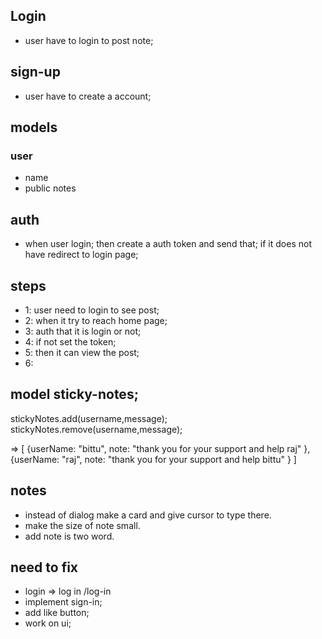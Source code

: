 ## Login

- user have to login to post note;

## sign-up
- user have to create a account;

## models 

### user
- name
- public notes 

## auth
- when user login;
then create a auth token and send that;
if it does not have redirect to login page;

## steps 
- 1: user need to login to see post;
- 2: when it try to reach home page;
- 3: auth that it is login or not;
- 4: if not set the token;
- 5: then it can view the post;
- 6: 

## model sticky-notes;

stickyNotes.add(username,message);
stickyNotes.remove(username,message);

=> [
  {userName: "bittu",
  note: "thank you for your support and help raj"
  },
  {userName: "raj",
  note: "thank you for your support and help bittu"
  }
]

## notes
- instead of dialog make a card and give cursor to type there.
- make the size of note small.
- add note is two word.

## need to fix
- login => log in /log-in
- implement sign-in;
- add like button;
- work on ui; 

